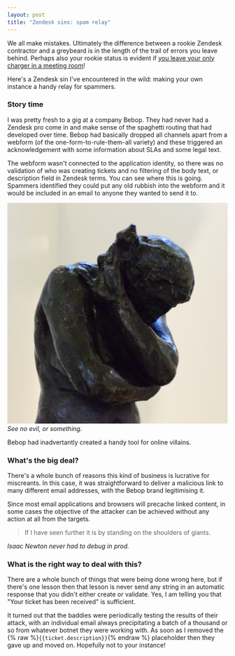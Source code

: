 ```yaml
---
layout: post
title: "Zendesk sins: spam relay"
---
```


We all make mistakes. Ultimately the difference between a rookie Zendesk contractor and a greybeard is in the length of the trail of errors you leave behind. Perhaps also your rookie status is evident if [you leave your only charger in a meeting room](https://deltastring.com/2023/10/23/contracting-is-all-in-the-prep/)!

Here's a Zendesk sin I've encountered in the wild: making your own instance a handy relay for spammers.<!--excerpt-end-->

### Story time

I was pretty fresh to a gig at a company Bebop. They had never had a Zendesk pro come in and make sense of the spaghetti routing that had developed over time. Bebop had basically dropped all channels apart from a webform (of the one-form-to-rule-them-all variety) and these triggered an acknowledgement with some information about SLAs and some legal text.

The webform wasn't connected to the application identity, so there was no validation of who was creating tickets and no filtering of the body text, or description field in Zendesk terms. You can see where this is going. Spammers identified they could put any old rubbish into the webform and it would be included in an email to anyone they wanted to send it to.

![Statue I snapped somewhere.](/public/img/noo.jpeg)
*See no evil, or something.*

Bebop had inadvertantly created a handy tool for online villains.

### What's the big deal?

There's a whole bunch of reasons this kind of business is lucrative for miscreants. In this case, it was straightforward to deliver a malicious link to many different email addresses, with the Bebop brand legitimising it.

Since most email applications and browsers will precache linked content, in some cases the objective of the attacker can be achieved without any action at all from the targets.

> If I have seen further it is by standing on the shoulders of giants.

*Isaac Newton never had to debug in prod.*

### What is the right way to deal with this?

There are a whole bunch of things that were being done wrong here, but if there's one lesson then that lesson is never send any string in an automatic response that you didn't either create or validate. Yes, I am telling you that "Your ticket has been received" is sufficient.

It turned out that the baddies were periodically testing the results of their attack, with an individual email always precipitating a batch of a thousand or so from whatever botnet they were working with. As soon as I removed the {% raw %}`{{ticket.description}}`{% endraw %} placeholder then they gave up and moved on. Hopefully not to your instance!
